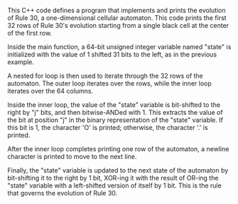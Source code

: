 This C++ code defines a program that implements and prints the evolution of Rule 30, a one-dimensional cellular automaton.
This code prints the first 32 rows of Rule 30's evolution starting from a single black cell at the center of the first row.

Inside the main function, a 64-bit unsigned integer variable named "state" is initialized with the value of 1 shifted 31 bits to the left, as in the previous example.

A nested for loop is then used to iterate through the 32 rows of the automaton. The outer loop iterates over the rows, while the inner loop iterates over the 64 columns.

Inside the inner loop, the value of the "state" variable is bit-shifted to the right by "j" bits, and then bitwise-ANDed with 1. This extracts the value of the bit at position "j" in the binary representation of the "state" variable. If this bit is 1, the character 'O' is printed; otherwise, the character '.' is printed.

After the inner loop completes printing one row of the automaton, a newline character is printed to move to the next line.

Finally, the "state" variable is updated to the next state of the automaton by bit-shifting it to the right by 1 bit, XOR-ing it with the result of OR-ing the "state" variable with a left-shifted version of itself by 1 bit. This is the rule that governs the evolution of Rule 30.
